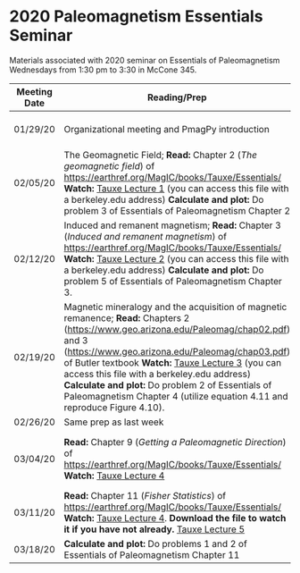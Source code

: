 # 2020 Paleomagnetism Essentials Seminar

Materials associated with 2020 seminar on Essentials of Paleomagnetism
Wednesdays from 1:30 pm to 3:30 in McCone 345.

| Meeting Date | Reading/Prep | During seminar |
|--------------|--------------|----------------|
|01/29/20| Organizational meeting and PmagPy introduction | Install conda and PmagPy; Plot IGRF on the day you were born in PmagPy and by hand |
|02/05/20| The Geomagnetic Field; **Read:** Chapter 2 (*The geomagnetic field*) of https://earthref.org/MagIC/books/Tauxe/Essentials/ **Watch:** [Tauxe Lecture 1](https://drive.google.com/file/d/1IDG1R2swEAY10Al1_nVCLHO6GSdkZAjx/view?usp=sharing) (you can access this file with a berkeley.edu address) **Calculate and plot:** Do problem 3 of Essentials of Paleomagnetism Chapter 2 | Calculate, plot, and discuss the relationship between latitude and inclination. Calculate, plot, and discuss the relationship between latitude and intensity. |
|02/12/20| Induced and remanent magnetism; **Read:** Chapter 3 (*Induced and remanent magnetism*) of https://earthref.org/MagIC/books/Tauxe/Essentials/ **Watch:**  [Tauxe Lecture 2](https://drive.google.com/file/d/1zHblPcVGpSyn-HN2eXOv91XtIKammoFr/view?usp=sharing) (you can access this file with a berkeley.edu address) **Calculate and plot:**  Do problem 5 of Essentials of Paleomagnetism Chapter 3. | Review the key terms and concepts. Work through the problem. Review problem 3 of Chapter 2 (calculating VGPs) |
|02/19/20| Magnetic mineralogy and the acquisition of magnetic remanence; **Read:** Chapters 2 (https://www.geo.arizona.edu/Paleomag/chap02.pdf) and 3 (https://www.geo.arizona.edu/Paleomag/chap03.pdf) of Butler textbook **Watch:**  [Tauxe Lecture 3](https://drive.google.com/file/d/1F-__9Yst3GnIGA2UAbzRGvEqFZf308Io/view?usp=sharing) (you can access this file with a berkeley.edu address) **Calculate and plot:**  Do problem 2 of Essentials of Paleomagnetism Chapter 4 (utilize equation 4.11 and reproduce Figure 4.10). | Zoom meeting Lisa Tauxe's and others on the MagIC team to work through MagIC workshop notebook. |
|02/26/20| Same prep as last week | Discuss key concepts. |
|03/04/20|   **Read:** Chapter 9 (*Getting a Paleomagnetic Direction*) of https://earthref.org/MagIC/books/Tauxe/Essentials/ **Watch:** [Tauxe Lecture 4](https://drive.google.com/open?id=1rg5-rBdQecegYlv_SPAskJUZHARoX1hy) | Discuss key concepts. Work through Demag GUI tutorial. https://github.com/Swanson-Hysell-Group/2020_Demag_GUI_tutorial |
|03/11/20|   **Read:** Chapter 11 (*Fisher Statistics*) of https://earthref.org/MagIC/books/Tauxe/Essentials/ **Watch:** [Tauxe Lecture 4](https://drive.google.com/open?id=1rg5-rBdQecegYlv_SPAskJUZHARoX1hy). **Download the file to watch it if you have not already.**  [Tauxe Lecture 5](https://drive.google.com/file/d/1TDvLQZyVGIFQH-2HWmF5o8AR1OH5nvxG/view?usp=sharing) | Discuss key concepts and review problems. |
|03/18/20|  **Calculate and plot:**  Do problems 1 and 2 of Essentials of Paleomagnetism Chapter 11 | Discuss key concepts and review problems. |


